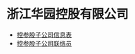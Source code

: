 # 浙江华园控股有限公司
* [控参股子公司信息表](https://github.com/bitbyte27/Management/blob/master/Subsidiary_List.md)
* [控参股子公司联络员](https://github.com/bitbyte27/Management/blob/master/Subsidiary_Contacts.md)
